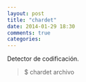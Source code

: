 ```yaml
---
layout: post
title: "chardet"
date: 2014-01-29 18:30
comments: true
categories: 
---
```

Detector de codificación.

>$ chardet archivo


